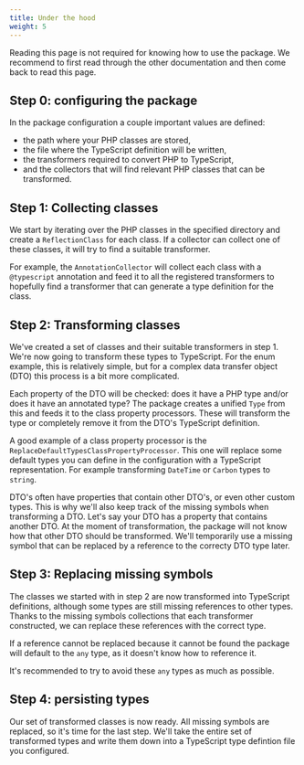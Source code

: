 ```yaml
---
title: Under the hood
weight: 5
---
```


Reading this page is not required for knowing how to use the package. We recommend  to first read through the other documentation and then come back to read this page.

## Step 0: configuring the package

In the package configuration a couple important values are defined: 

- the path where your PHP classes are stored,
- the file where the TypeScript definition will be written, 
- the transformers required to convert PHP to TypeScript, 
- and the collectors that will find relevant PHP classes that can be transformed.

## Step 1: Collecting classes

We start by iterating over the PHP classes in the specified directory and create a `ReflectionClass` for each class. If a collector can collect one of these classes, it will try to find a suitable transformer.

For example, the `AnnotationCollector` will collect each class with a `@typescript` annotation and feed it to all the registered transformers to hopefully find a transformer that can generate a type definition for the class.

## Step 2: Transforming classes

We've created a set of classes and their suitable transformers in step 1. We're now going to transform these types to TypeScript. For the enum example, this is relatively simple, but for a complex data transfer object (DTO) this process is a bit more complicated.

Each property of the DTO will be checked: does it have a PHP type and/or does it have an annotated type? The package creates a unified `Type` from this and feeds it to the class property processors. These will transform the type or completely remove it from the DTO's TypeScript definition.

A good example of a class property processor is the `ReplaceDefaultTypesClassPropertyProcessor`. This one will replace some default types you can define in the configuration with a TypeScript representation. For example transforming `DateTime` or `Carbon` types to `string`.

DTO's often have properties that contain other DTO's, or even other custom types. This is why we'll also keep track of the missing symbols when transforming a DTO.
Let's say your DTO has a property that contains another DTO. At the moment of transformation, the package will not know how that other DTO should be transformed. We'll temporarily use a missing symbol that can be replaced by a reference to the correcty DTO type later.

## Step 3: Replacing missing symbols

The classes we started with in step 2 are now transformed into TypeScript definitions, although some types are still missing references to other types. Thanks to the missing symbols collections that each transformer constructed, we can replace these references with the correct type.

If a reference cannot be replaced because it cannot be found the package will default to the `any` type, as it doesn't know how to reference it.

It's recommended to try to avoid these `any` types as much as possible.

## Step 4: persisting types

Our set of transformed classes is now ready. All missing symbols are replaced, so it's time for the last step. We'll take the entire set of transformed types and write them down into a TypeScript type defintion file you configured.
